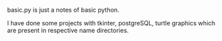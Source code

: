 basic.py is just a notes of basic python.

I have done some projects with tkinter, postgreSQL, turtle graphics which are present in respective name directories.
